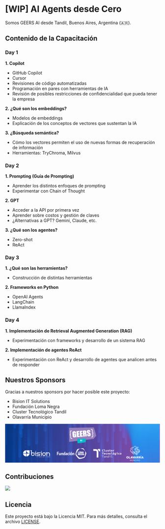 # [WIP] AI Agents desde Cero

Somos GEERS AI desde Tandil, Buenos Aires, Argentina (🇦🇷).

## Contenido de la Capacitación

### Day 1

**1. Copilot**

* GitHub Copilot
* Cursor
* Revisiones de código automatizadas
* Programación en pares con herramientas de IA
* Revisión de posibles restricciones de confidencialidad que pueda tener la empresa

**2. ¿Qué son los embeddings?**

* Modelos de embeddings
* Explicación de los conceptos de vectores que sustentan la IA

**3. ¿Búsqueda semántica?**

* Cómo los vectores permiten el uso de nuevas formas de recuperación de información
* Herramientas: TryChroma, Milvus

### Day 2

**1. Prompting (Guía de Prompting)**

* Aprender los distintos enfoques de prompting
* Experimentar con Chain of Thought

**2. GPT**

* Acceder a la API por primera vez
* Aprender sobre costos y gestión de claves
* ¿Alternativas a GPT? Gemini, Claude, etc.

**3. ¿Qué son los agentes?**

* Zero-shot
* ReAct

### Day 3

**1. ¿Qué son las herramientas?**

* Construcción de distintas herramientas

**2. Frameworks en Python**

* OpenAI Agents
* LangChain
* LlamaIndex

### Day 4

**1. Implementación de Retrieval Augmented Generation (RAG)**

* Experimentación con frameworks y desarrollo de un sistema RAG

**2. Implementación de agentes ReAct**

* Experimentación con ReAct y desarrollo de agentes que analicen antes de responder

## Nuestros Sponsors

Gracias a nuestros sponsors por hacer posible este proyecto:

- Bision IT Solutions
- Fundación Loma Negra
- Cluster Tecnológico Tandil
- Olavarría Municipio

<img src="images/sponsors.png" alt aria-hidden />

## Contribuciones

<a href="https://github.com/GEERS-AI/ai-agents-desde-cero/graphs/contributors">
  <img src="https://contrib.rocks/image?repo=GEERS-AI/ai-agents-desde-cero" />
</a>

## Licencia

Este proyecto está bajo la Licencia MIT. Para más detalles, consulta el archivo [LICENSE](LICENSE).